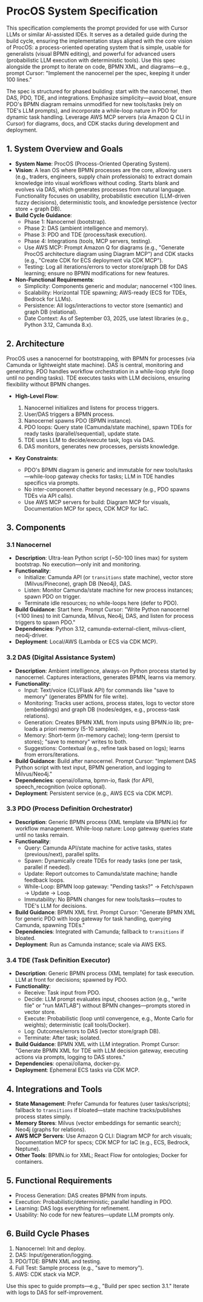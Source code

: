# ProcOS System Specification

This specification complements the prompt provided for use with Cursor LLMs or similar AI-assisted IDEs. It serves as a detailed guide during the build cycle, ensuring the implementation stays aligned with the core vision of ProcOS: a process-oriented operating system that is simple, usable for generalists (visual BPMN editing), and powerful for advanced users (probabilistic LLM execution with deterministic tools). Use this spec alongside the prompt to iterate on code, BPMN XML, and diagrams—e.g., prompt Cursor: "Implement the nanocernel per the spec, keeping it under 100 lines."

The spec is structured for phased building: start with the nanocernel, then DAS, PDO, TDE, and integrations. Emphasize simplicity—avoid bloat, ensure PDO's BPMN diagram remains unmodified for new tools/tasks (rely on TDE's LLM prompts), and incorporate a while-loop nature in PDO for dynamic task handling. Leverage AWS MCP servers (via Amazon Q CLI in Cursor) for diagrams, docs, and CDK stacks during development and deployment.

## 1. System Overview and Goals

- **System Name**: ProcOS (Process-Oriented Operating System).
- **Vision**: A lean OS where BPMN processes are the core, allowing users (e.g., traders, engineers, supply chain professionals) to extract domain knowledge into visual workflows without coding. Starts blank and evolves via DAS, which generates processes from natural language. Functionality focuses on usability, probabilistic execution (LLM-driven fuzzy decisions), deterministic tools, and knowledge persistence (vector store + graph DB).
- **Build Cycle Guidance**: 
  - Phase 1: Nanocernel (bootstrap).
  - Phase 2: DAS (ambient intelligence and memory).
  - Phase 3: PDO and TDE (process/task execution).
  - Phase 4: Integrations (tools, MCP servers, testing).
  - Use AWS MCP: Prompt Amazon Q for diagrams (e.g., "Generate ProcOS architecture diagram using Diagram MCP") and CDK stacks (e.g., "Create CDK for ECS deployment via CDK MCP").
  - Testing: Log all iterations/errors to vector store/graph DB for DAS learning; ensure no BPMN modifications for new features.
- **Non-Functional Requirements**:
  - Simplicity: Components generic and modular; nanocernel <100 lines.
  - Scalability: Horizontal TDE spawning; AWS-ready (ECS for TDEs, Bedrock for LLMs).
  - Persistence: All logs/interactions to vector store (semantic) and graph DB (relational).
  - Date Context: As of September 03, 2025, use latest libraries (e.g., Python 3.12, Camunda 8.x).

## 2. Architecture

ProcOS uses a nanocernel for bootstrapping, with BPMN for processes (via Camunda or lightweight state machine). DAS is central, monitoring and generating. PDO handles workflow orchestration in a while-loop style (loop until no pending tasks). TDE executes tasks with LLM decisions, ensuring flexibility without BPMN changes.

- **High-Level Flow**:
  1. Nanocernel initializes and listens for process triggers.
  2. User/DAS triggers a BPMN process.
  3. Nanocernel spawns PDO (BPMN instance).
  4. PDO loops: Query state (Camunda/state machine), spawn TDEs for ready tasks (parallel/sequential), update state.
  5. TDE uses LLM to decide/execute task, logs via DAS.
  6. DAS monitors, generates new processes, persists knowledge.

- **Key Constraints**:
  - PDO's BPMN diagram is generic and immutable for new tools/tasks—while-loop gateway checks for tasks; LLM in TDE handles specifics via prompts.
  - No inter-component chatter beyond necessary (e.g., PDO spawns TDEs via API calls).
  - Use AWS MCP servers for build: Diagram MCP for visuals, Documentation MCP for specs, CDK MCP for IaC.

## 3. Components

### 3.1 Nanocernel
- **Description**: Ultra-lean Python script (~50-100 lines max) for system bootstrap. No execution—only init and monitoring.
- **Functionality**:
  - Initialize: Camunda API (or `transitions` state machine), vector store (Milvus/Pinecone), graph DB (Neo4j), DAS.
  - Listen: Monitor Camunda/state machine for new process instances; spawn PDO on trigger.
  - Terminate idle resources; no while-loops here (defer to PDO).
- **Build Guidance**: Start here. Prompt Cursor: "Write Python nanocernel (<100 lines) to init Camunda, Milvus, Neo4j, DAS, and listen for process triggers to spawn PDO."
- **Dependencies**: Python 3.12, camunda-external-client, milvus-client, neo4j-driver.
- **Deployment**: Local/AWS (Lambda or ECS via CDK MCP).

### 3.2 DAS (Digital Assistance System)
- **Description**: Ambient intelligence, always-on Python process started by nanocernel. Captures interactions, generates BPMN, learns via memory.
- **Functionality**:
  - Input: Text/voice (CLI/Flask API) for commands like "save to memory" (generates BPMN for file write).
  - Monitoring: Tracks user actions, process states, logs to vector store (embeddings) and graph DB (nodes/edges, e.g., process-task relations).
  - Generation: Creates BPMN XML from inputs using BPMN.io lib; pre-loads a priori memory (5-10 samples).
  - Memory: Short-term (in-memory cache); long-term (persist to stores); "save to memory" writes to both.
  - Suggestions: Contextual (e.g., refine task based on logs); learns from errors/iterations.
- **Build Guidance**: Build after nanocernel. Prompt Cursor: "Implement DAS Python script with text input, BPMN generation, and logging to Milvus/Neo4j."
- **Dependencies**: openai/ollama, bpmn-io, flask (for API), speech_recognition (voice optional).
- **Deployment**: Persistent service (e.g., AWS ECS via CDK MCP).

### 3.3 PDO (Process Definition Orchestrator)
- **Description**: Generic BPMN process (XML template via BPMN.io) for workflow management. While-loop nature: Loop gateway queries state until no tasks remain.
- **Functionality**:
  - Query: Camunda API/state machine for active tasks, states (previous/next), parallel splits.
  - Spawn: Dynamically create TDEs for ready tasks (one per task, parallel if needed).
  - Update: Report outcomes to Camunda/state machine; handle feedback loops.
  - While-Loop: BPMN loop gateway: "Pending tasks?" → Fetch/spawn → Update → Loop.
  - Immutability: No BPMN changes for new tools/tasks—routes to TDE's LLM for decisions.
- **Build Guidance**: BPMN XML first. Prompt Cursor: "Generate BPMN XML for generic PDO with loop gateway for task handling, querying Camunda, spawning TDEs."
- **Dependencies**: Integrated with Camunda; fallback to `transitions` if bloated.
- **Deployment**: Run as Camunda instance; scale via AWS EKS.

### 3.4 TDE (Task Definition Executor)
- **Description**: Generic BPMN process (XML template) for task execution. LLM at front for decisions; spawned by PDO.
- **Functionality**:
  - Receive: Task input from PDO.
  - Decide: LLM prompt evaluates input, chooses action (e.g., "write file" or "run MATLAB") without BPMN changes—prompts stored in vector store.
  - Execute: Probabilistic (loop until convergence, e.g., Monte Carlo for weights); deterministic (call tools/Docker).
  - Log: Outcomes/errors to DAS (vector store/graph DB).
  - Terminate: After task; isolated.
- **Build Guidance**: BPMN XML with LLM integration. Prompt Cursor: "Generate BPMN XML for TDE with LLM decision gateway, executing actions via prompts, logging to DAS stores."
- **Dependencies**: openai/ollama, docker-py.
- **Deployment**: Ephemeral ECS tasks via CDK MCP.

## 4. Integrations and Tools

- **State Management**: Prefer Camunda for features (user tasks/scripts); fallback to `transitions` if bloated—state machine tracks/publishes process states simply.
- **Memory Stores**: Milvus (vector embeddings for semantic search); Neo4j (graphs for relations).
- **AWS MCP Servers**: Use Amazon Q CLI: Diagram MCP for arch visuals; Documentation MCP for specs; CDK MCP for IaC (e.g., ECS, Bedrock, Neptune).
- **Other Tools**: BPMN.io for XML; React Flow for ontologies; Docker for containers.

## 5. Functional Requirements

- Process Generation: DAS creates BPMN from inputs.
- Execution: Probabilistic/deterministic; parallel handling in PDO.
- Learning: DAS logs everything for refinement.
- Usability: No code for new features—update LLM prompts only.

## 6. Build Cycle Phases

1. Nanocernel: Init and deploy.
2. DAS: Input/generation/logging.
3. PDO/TDE: BPMN XML and testing.
4. Full Test: Sample process (e.g., "save to memory").
5. AWS: CDK stack via MCP.

Use this spec to guide prompts—e.g., "Build per spec section 3.1." Iterate with logs to DAS for self-improvement.